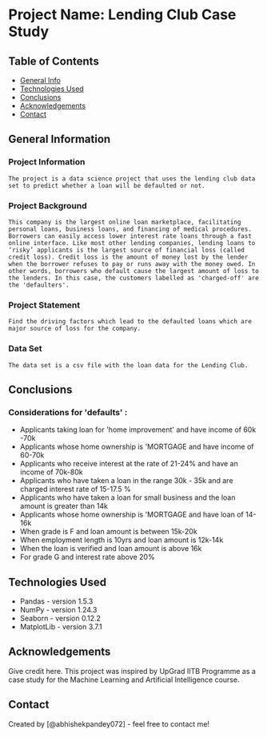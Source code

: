 # Project Name: Lending Club Case Study


## Table of Contents
* [General Info](#general-information)
* [Technologies Used](#technologies-used)
* [Conclusions](#conclusions)
* [Acknowledgements](#acknowledgements)
* [Contact](#Contact)


## General Information

### Project Information
    The project is a data science project that uses the lending club data set to predict whether a loan will be defaulted or not.

### Project Background
    This company is the largest online loan marketplace, facilitating personal loans, business loans, and financing of medical procedures. Borrowers can easily access lower interest rate loans through a fast online interface. Like most other lending companies, lending loans to ‘risky’ applicants is the largest source of financial loss (called credit loss). Credit loss is the amount of money lost by the lender when the borrower refuses to pay or runs away with the money owed. In other words, borrowers who default cause the largest amount of loss to the lenders. In this case, the customers labelled as 'charged-off' are the 'defaulters'.

### Project Statement
    Find the driving factors which lead to the defaulted loans which are major source of loss for the company.

### Data Set
    The data set is a csv file with the loan data for the Lending Club.


## Conclusions

### Considerations for 'defaults' :
- Applicants taking loan for 'home improvement' and have income of 60k -70k
- Applicants whose home ownership is 'MORTGAGE and have income of 60-70k
- Applicants who receive interest at the rate of 21-24% and have an income of 70k-80k
- Applicants who have taken a loan in the range 30k - 35k and are charged interest rate of 15-17.5 %
- Applicants who have taken a loan for small business and the loan amount is greater than 14k
- Applicants whose home ownership is 'MORTGAGE and have loan of 14-16k
- When grade is F and loan amount is between 15k-20k
- When employment length is 10yrs and loan amount is 12k-14k
- When the loan is verified and loan amount is above 16k
- For grade G and interest rate above 20%


## Technologies Used
- Pandas - version 1.5.3
- NumPy - version 1.24.3
- Seaborn - version 0.12.2
- MatplotLib - version 3.7.1


## Acknowledgements
Give credit here.
This project was inspired by UpGrad IITB Programme as a case study for the Machine Learning and Artificial Intelligence course.


## Contact
Created by [@abhishekpandey072] - feel free to contact me!


